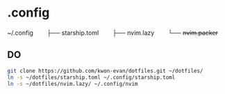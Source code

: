 # .config

~/.config
　　├── starship.toml
　　├── nvim.lazy
　　└── ~~nvim.packer~~

## DO
```bash
git clone https://github.com/kwon-evan/dotfiles.git ~/dotfiles/
ln -s ~/dotfiles/starship.toml ~/.config/starship.toml
ln -s ~/dotfiles/nvim.lazy/ ~/.config/nvim
```
